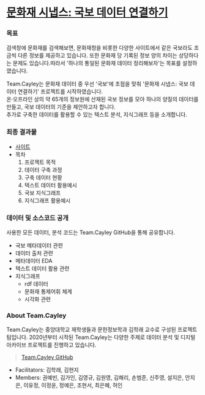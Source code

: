 # [문화재 시냅스: 국보 데이터 연결하기](https://culturalheritage-teamcayley.netlify.app/)

### 목표
검색창에 문화재를 검색해보면, 문화재청을 비롯한 다양한 사이트에서 같은 국보라도 조금씩 다른 정보를 제공하고 있습니다. 또한 문화재 당 기록된 정보 양의 차이는 상당하다는 문제도 있습니다.따라서 '하나의 통일된 문화재 데이터 정리해보자'는 목표를 설정하였습니다. 

Team.Cayley는 문화재 데이터 중 우선 '국보'에 초점을 맞춰 '문화재 시냅스: 국보 데이터 연결하기' 프로젝트를 시작하였습니다.     
온·오프라인 상의 약 65개의 정보원에 산재된 국보 정보를 모아 하나의 양질의 데이터를 만들고, 국보 데이터의 기준을 제안하고자 합니다.      
추가로 구축한 데이터를 활용할 수 있는 텍스트 분석, 지식그래프 등을 소개합니다. 

### 최종 결과물
* [사이트](https://culturalheritage-teamcayley.netlify.app/)
* 목차
  1. 프로젝트 목적  
  2. 데이터 구축 과정
  3. 구축 데이터 현황
  4. 텍스트 데이터 활용예시
  5. 국보 지식그래프
  6. 지식그래프 활용예시

### 데이터 및 소스코드 공개
사용한 모든 데이터, 분석 코드는 Team.Cayley GitHub을 통해 공유합니다. 

* 국보 메타데이터 관련
* 데이터 출처 관련
* 메타데이터 EDA
* 텍스트 데이터 활용 관련
* 지식그래프 
  * rdf 데이터 
  * 문화재 통제어휘 체계
  * 시각화 관련

### About Team.Cayley
Team.Cayley는 중앙대학교 재학생들과 문헌정보학과 김학래 교수로 구성된 프로젝트 팀입니다. 
2020년부터 시작된 Team.Cayley는 다양한 주제로 데이터 분석 및 디지털 아카이브 프로젝트를 진행하고 있습니다. 
> [Team.Cayley GitHub](https://github.com/TeamCayley-official)

* Facilitators: 김학래, 김현지
* Members: 권예빈, 김가인, 김영규, 김원영, 김해리, 손범준, 신주영,
설지은, 안지은, 이유정, 이정윤, 정예은, 조현서, 최은혜, 허인
